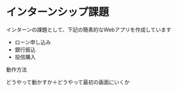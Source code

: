 # インターンシップ課題
インターンの課題として、下記の簡素的なWebアプリを作成しています
- ローン申し込み
- 銀行振込
- 投信購入

動作方法

どうやって動かすか＋どうやって最初の画面にいくか

